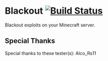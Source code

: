 # Blackout [![Build Status](https://ci.plex.us.org/job/Blackout/job/1.18.2/badge/icon)](https://ci.plex.us.org/job/Blackout/job/1.18.2/)
Blackout exploits on your Minecraft server.

## Special Thanks
Special thanks to these tester(s): Alco_Rs11

